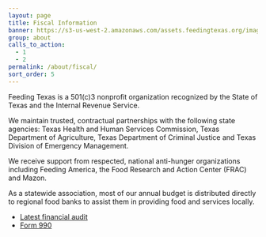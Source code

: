 ```yaml
---
layout: page
title: Fiscal Information
banner: https://s3-us-west-2.amazonaws.com/assets.feedingtexas.org/images/banners/banner-05.jpg
group: about
calls_to_action:
  - 1
  - 2
permalink: /about/fiscal/
sort_order: 5
---
```

Feeding Texas is a 501(c)3 nonprofit organization recognized by the State of Texas and the Internal Revenue Service.

We maintain trusted, contractual partnerships with the following state agencies: Texas Health and Human Services Commission, Texas Department of Agriculture, Texas Department of Criminal Justice and Texas Division of Emergency Management.

We receive support from respected, national anti-hunger organizations including Feeding America, the Food Research and Action Center (FRAC) and Mazon.

As a statewide association, most of our annual budget is distributed directly to regional food banks to assist them in providing food and services locally.

* [Latest financial audit](https://s3-us-west-2.amazonaws.com/assets.feedingtexas.org/pdf/Financial-Statements.pdff)
* [Form 990](https://s3-us-west-2.amazonaws.com/assets.feedingtexas.org/pdf/IRS-Form-990-2014.pdf)
